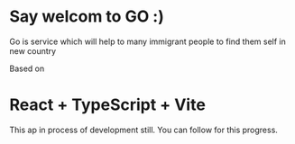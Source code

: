 # Say welcom to GO :)
Go is service which will help to many immigrant people to find them self in new country

Based on

# React + TypeScript + Vite

This ap in process of development still. You can follow for this progress.
